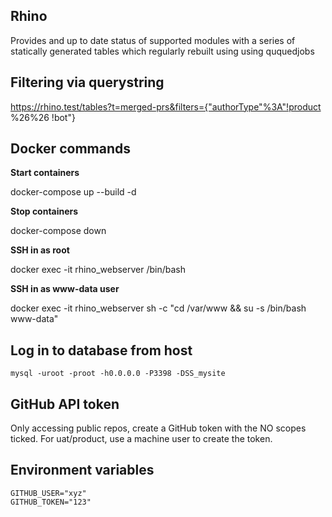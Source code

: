 ## Rhino

Provides and up to date status of supported modules with a series of statically generated tables which regularly rebuilt using using ququedjobs

## Filtering via querystring

https://rhino.test/tables?t=merged-prs&filters={"authorType"%3A"!product %26%26 !bot"}

## Docker commands

**Start containers**

docker-compose up --build -d

**Stop containers**

docker-compose down

**SSH in as root**

docker exec -it rhino_webserver /bin/bash

**SSH in as www-data user**

docker exec -it rhino_webserver sh -c "cd /var/www && su -s /bin/bash www-data"

## Log in to database from host

`mysql -uroot -proot -h0.0.0.0 -P3398 -DSS_mysite`

## GitHub API token

Only accessing public repos, create a GitHub token with the NO scopes ticked. For uat/product, use a machine user to create the token.

## Environment variables

```
GITHUB_USER="xyz"
GITHUB_TOKEN="123"
```
